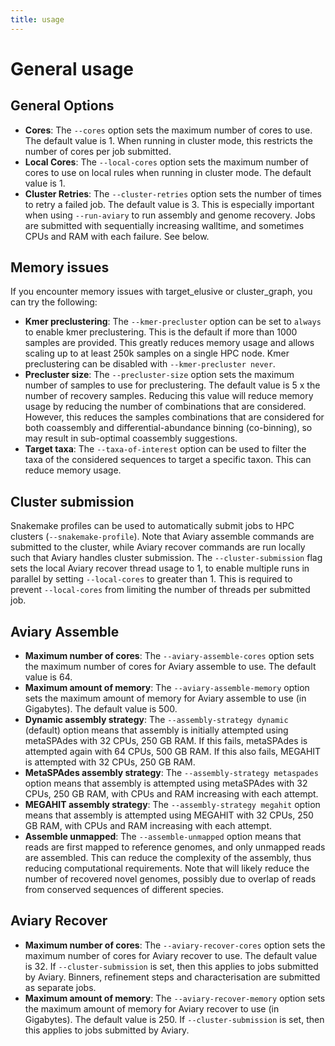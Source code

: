 ```yaml
---
title: usage
---
```


General usage
========

## General Options

- **Cores**: The `--cores` option sets the maximum number of cores to use. The default value is 1. When running in cluster mode, this restricts the number of cores per job submitted.
- **Local Cores**: The `--local-cores` option sets the maximum number of cores to use on local rules when running in cluster mode. The default value is 1.
- **Cluster Retries**: The `--cluster-retries` option sets the number of times to retry a failed job. The default value is 3. This is especially important when using `--run-aviary` to run assembly and genome recovery. Jobs are submitted with sequentially increasing walltime, and sometimes CPUs and RAM with each failure. See below.

## Memory issues

If you encounter memory issues with target_elusive or cluster_graph, you can try the following:

- **Kmer preclustering**: The `--kmer-precluster` option can be set to `always` to enable kmer preclustering. This is the default if more than 1000 samples are provided. This greatly reduces memory usage and allows scaling up to at least 250k samples on a single HPC node. Kmer preclustering can be disabled with `--kmer-precluster never`.
- **Precluster size**: The `--precluster-size` option sets the maximum number of samples to use for preclustering. The default value is 5 x the number of recovery samples. Reducing this value will reduce memory usage by reducing the number of combinations that are considered. However, this reduces the samples combinations that are considered for both coassembly and differential-abundance binning (co-binning), so may result in sub-optimal coassembly suggestions.
- **Target taxa**: The `--taxa-of-interest` option can be used to filter the taxa of the considered sequences to target a specific taxon. This can reduce memory usage.

## Cluster submission

Snakemake profiles can be used to automatically submit jobs to HPC clusters (`--snakemake-profile`).
Note that Aviary assemble commands are submitted to the cluster, while Aviary recover commands are run locally such that Aviary handles cluster submission.
The `--cluster-submission` flag sets the local Aviary recover thread usage to 1, to enable multiple runs in parallel by setting `--local-cores` to greater than 1.
This is required to prevent `--local-cores` from limiting the number of threads per submitted job.

## Aviary Assemble

- **Maximum number of cores**: The `--aviary-assemble-cores` option sets the maximum number of cores for Aviary assemble to use. The default value is 64.
- **Maximum amount of memory**: The `--aviary-assemble-memory` option sets the maximum amount of memory for Aviary assemble to use (in Gigabytes). The default value is 500.
- **Dynamic assembly strategy**: The `--assembly-strategy dynamic` (default) option means that assembly is initially attempted using metaSPAdes with 32 CPUs, 250 GB RAM. If this fails, metaSPAdes is attempted again with 64 CPUs, 500 GB RAM. If this also fails, MEGAHIT is attempted with 32 CPUs, 250 GB RAM.
- **MetaSPAdes assembly strategy**: The `--assembly-strategy metaspades` option means that assembly is attempted using metaSPAdes with 32 CPUs, 250 GB RAM, with CPUs and RAM increasing with each attempt.
- **MEGAHIT assembly strategy**: The `--assembly-strategy megahit` option means that assembly is attempted using MEGAHIT with 32 CPUs, 250 GB RAM, with CPUs and RAM increasing with each attempt.
- **Assemble unmapped**: The `--assemble-unmapped` option means that reads are first mapped to reference genomes, and only unmapped reads are assembled. This can reduce the complexity of the assembly, thus reducing computational requirements. Note that will likely reduce the number of recovered novel genomes, possibly due to overlap of reads from conserved sequences of different species.

## Aviary Recover

- **Maximum number of cores**: The `--aviary-recover-cores` option sets the maximum number of cores for Aviary recover to use. The default value is 32. If `--cluster-submission` is set, then this applies to jobs submitted by Aviary. Binners, refinement steps and characterisation are submitted as separate jobs.
- **Maximum amount of memory**: The `--aviary-recover-memory` option sets the maximum amount of memory for Aviary recover to use (in Gigabytes). The default value is 250. If `--cluster-submission` is set, then this applies to jobs submitted by Aviary.
